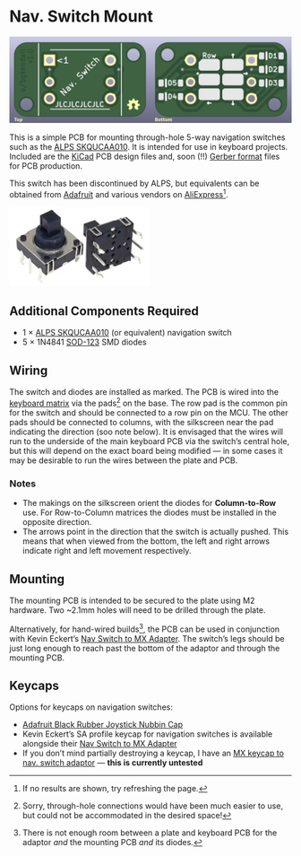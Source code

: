 # Nav. Switch Mount

![5-way Navigation Switch Mount](Images/nav-switch-mount.png)

This is a simple PCB for mounting through-hole 5-way navigation switches such as
the [ALPS SKQUCAA010]. It is intended for use in keyboard projects. Included are
the [KiCad] PCB design files and, soon (!!) [Gerber format] files for PCB
production.

This switch has been discontinued by ALPS, but equivalents can be obtained from
[Adafruit][ada-504] and various vendors on [AliExpress][ali-SKQ][^1].

<img src="Images/5-five-way-switches.jpg" width="250" title="5-way Navigation Switches">


[^1]: If no results are shown, try refreshing the page.


## Additional Components Required

 * 1 × [ALPS SKQUCAA010] (or equivalent) navigation switch
 * 5 × 1N4841 [SOD-123] SMD diodes


## Wiring

The switch and diodes are installed as marked. The PCB is wired into the
[keyboard matrix] via the pads[^2] on the base. The row pad is the common pin
for the switch and should be connected to a row pin on the MCU. The other pads
should be connected to columns, with the silkscreen near the pad indicating the
direction (soo note below). It is envisaged that the wires will run to the
underside of the main keyboard PCB via the switch’s central hole, but this will
depend on the exact board being modified — in some cases it may be desirable to
run the wires between the plate and PCB.

### Notes

 * The makings on the silkscreen orient the diodes for **Column-to-Row** use.
   For Row-to-Column matrices the diodes must be installed in the opposite
   direction.
 * The arrows point in the direction that the switch is actually pushed. This
   means that when viewed from the bottom, the left and right arrows indicate
   right and left movement respectively.


[^2]: Sorry, through-hole connections would have been much easier to use, but
could not be accommodated in the desired space!


## Mounting

The mounting PCB is intended to be secured to the plate using M2 hardware. Two
~2.1mm holes will need to be drilled through the plate.

Alternatively, for hand-wired builds[^3], the PCB can be used in conjunction
with Kevin Eckert’s [Nav Switch to MX Adapter][nav2mx]. The switch’s legs should
be just long enough to reach past the bottom of the adaptor and through the
mounting PCB.


[^3]: There is not enough room between a plate and keyboard PCB for the adaptor
*and* the mounting PCB *and* its diodes.


## Keycaps

Options for keycaps on navigation switches:

 * [Adafruit Black Rubber Joystick Nubbin Cap][ada-4697]
 * Kevin Eckert’s SA profile keycap for navigation switches is available
   alongside their [Nav Switch to MX Adapter][nav2mx]
 * If you don’t mind partially destroying a keycap, I have an [MX keycap to nav.
   switch adaptor][mx2nav] — **this is currently untested**



[ALPS SKQUCAA010]: https://tech.alpsalpine.com/e/products/detail/SKQUCAA010/
[KiCad]: https://www.kicad.org
[Gerber format]: https://en.wikipedia.org/wiki/Gerber_format
[ada-504]: https://www.adafruit.com/product/504
[ada-4697]: https://www.adafruit.com/product/4697
[ali-SKQ]: https://www.aliexpress.com/w/wholesale-SKQUCAA010.html?catId=0&SearchText=SKQUCAA010&spm=a2g0o.productlist.1000002.0
[SOD-123]: https://en.wikipedia.org/wiki/Small_Outline_Diode
[keyboard matrix]: https://www.pcbheaven.com/wikipages/How_Key_Matrices_Works/
[nav2mx]: https://www.thingiverse.com/thing:3958026
[mx2nav]: https://www.tinkercad.com/things/3gL4wvWRLj1?sharecode=r8TKDKdgjJ2txvJRraO-QcmJA2kGXZVvP2sOEYxu-jg
